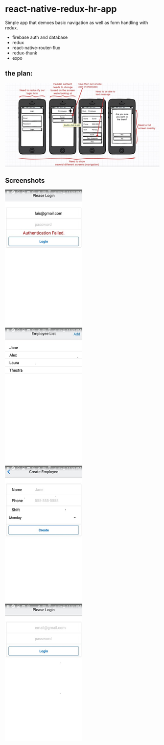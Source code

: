 # react-native-redux-hr-app

Simple app that demoes basic navigation as well as form handling with redux.
- firebase auth and database
- redux
- react-native-router-flux
- redux-thunk
- expo

## the plan:
![Wire Frame](./screenshots/5.jpeg?raw=true)

## Screenshots

![screenshot 1](./screenshots/1.jpeg?raw=true)
![screenshot 2](./screenshots/2.jpeg?raw=true)
![screenshot 3](./screenshots/3.jpeg?raw=true)
![screenshot 4](./screenshots/4.jpeg?raw=true)
